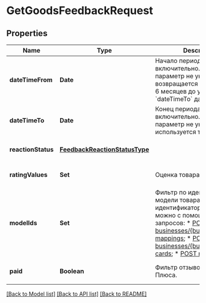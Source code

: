 # GetGoodsFeedbackRequest
## Properties

| Name | Type | Description | Notes |
|------------ | ------------- | ------------- | -------------|
| **dateTimeFrom** | **Date** | Начало периода. Не включительно.  Если параметр не указан, возвращается информация за 6 месяцев до указанной в &#x60;dateTimeTo&#x60; даты.  | [optional] [default to null] |
| **dateTimeTo** | **Date** | Конец периода. Не включительно.  Если параметр не указан, используется текущая дата.  | [optional] [default to null] |
| **reactionStatus** | [**FeedbackReactionStatusType**](FeedbackReactionStatusType.md) |  | [optional] [default to null] |
| **ratingValues** | **Set** | Оценка товара. | [optional] [default to null] |
| **modelIds** | **Set** | Фильтр по идентификатору модели товара.  Получить идентификатор модели можно с помощью одного из запросов:  * [POST businesses/{businessId}/offer-mappings](../../reference/business-assortment/getOfferMappings.md);  * [POST businesses/{businessId}/offer-cards](../../reference/content/getOfferCardsContentStatus.md);  * [POST models](../../reference/models/getModels.md).  | [optional] [default to null] |
| **paid** | **Boolean** | Фильтр отзывов за баллы Плюса. | [optional] [default to null] |

[[Back to Model list]](../README.md#documentation-for-models) [[Back to API list]](../README.md#documentation-for-api-endpoints) [[Back to README]](../README.md)

